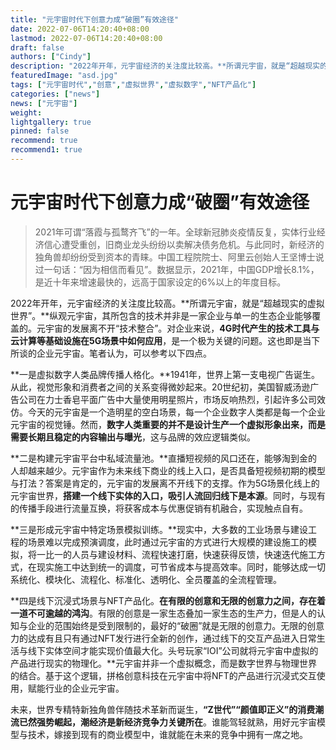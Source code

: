 ```yaml
---
title: "元宇宙时代下创意力成“破圈”有效途径"
date: 2022-07-06T14:20:40+08:00
lastmod: 2022-07-06T14:20:40+08:00
draft: false
authors: ["Cindy"]
description: "2022年开年，元宇宙经济的关注度比较高。**所谓元宇宙，就是“超越现实的虚拟世界”。**纵观元宇宙，其所包含的技术并非是一家企业与单一的生态企业能够覆盖的。元宇宙的发展离不开“技术整合”。"
featuredImage: "asd.jpg"
tags: ["元宇宙时代","创意","虚拟世界","虚拟数字","NFT产品化"]
categories: ["news"]
news: ["元宇宙"]
weight: 
lightgallery: true
pinned: false
recommend: true
recommend1: true
---
```


# 元宇宙时代下创意力成“破圈”有效途径

> 2021年可谓“落霞与孤鹜齐飞”的一年。全球新冠肺炎疫情反复，实体行业经济信心遭受重创，旧商业龙头纷纷以卖解决债务危机。与此同时，新经济的独角兽却纷纷受到资本的青睐。中国工程院院士、阿里云创始人王坚博士说过一句话：“因为相信而看见”。数据显示，2021年，中国GDP增长8.1%，是近十年来增速最快的，远高于国家设定的6%以上的年度目标。

2022年开年，元宇宙经济的关注度比较高。**所谓元宇宙，就是“超越现实的虚拟世界”。**纵观元宇宙，其所包含的技术并非是一家企业与单一的生态企业能够覆盖的。元宇宙的发展离不开“技术整合”。对企业来说，**4G时代产生的技术工具与云计算等基础设施在5G场景中如何应用**，是一个极为关键的问题。这也即是当下所谈的企业元宇宙。笔者认为，可以参考以下四点。



**一是虚拟数字人类品牌传播人格化。**1941年，世界上第一支电视广告诞生。从此，视觉形象和消费者之间的关系变得微妙起来。20世纪初，美国智威汤逊广告公司在力士香皂平面广告中大量使用明星照片，市场反响热烈，引起许多公司效仿。今天的元宇宙是一个造明星的空白场景，每一个企业数字人类都是每一个企业元宇宙的视觉锤。然而，**数字人类重要的并不是设计生产一个虚拟形象出来，而是需要长期且稳定的内容输出与曝光**，这与品牌的效应逻辑类似。



**二是构建元宇宙平台中私域流量池。**直播短视频的风口还在，能够淘到金的人却越来越少。元宇宙作为未来线下商业的线上入口，是否具备短视频初期的模型与打法？答案是肯定的，元宇宙的发展离不开线下的支撑。作为5G场景化线上的元宇宙世界，**搭建一个线下实体的入口，吸引人流回归线下是本源**。同时，与现有的传播手段进行流量互换，将获客成本与优惠促销有机融合，实现触点自有。



**三是形成元宇宙中特定场景模拟训练。**现实中，大多数的工业场景与建设工程的场景难以完成预演调度，此时通过元宇宙的方式进行大规模的建设施工的模拟，将一比一的人员与建设材料、流程快速打磨，快速获得反馈，快速迭代施工方式，在现实施工中达到统一的调度，可节省成本与提高效率。同时，能够达成一切系统化、模块化、流程化、标准化、透明化、全员覆盖的全流程管理。



**四是线下沉浸式场景与NFT产品化。**在有限的创意和无限的创意力之间，存在着一道不可逾越的鸿沟**。有限的创意是一家生态叠加一家生态的生产力，但是人的认知与企业的范围始终是受到限制的，最好的“破圈”就是无限的创意力。无限的创意力的达成有且只有通过NFT发行进行全新的创作，通过线下的交互产品进入日常生活与线下实体空间才能实现价值最大化。头号玩家“IOI”公司就将元宇宙中虚拟的产品进行现实的物理化。**元宇宙并非一个虚拟概念，而是数字世界与物理世界的结合。基于这个逻辑，拼格创意科技在元宇宙中将NFT的产品进行沉浸式交互使用，赋能行业的企业元宇宙。



未来，世界专精特新独角兽伴随技术革新而诞生，**“Z世代”“颜值即正义”的消费潮流已然强势崛起，潮经济是新经济竞争力关键所在**。谁能驾轻就熟，用好元宇宙模型与技术，嫁接到现有的商业模型中，谁就能在未来的竞争中拥有一席之地。